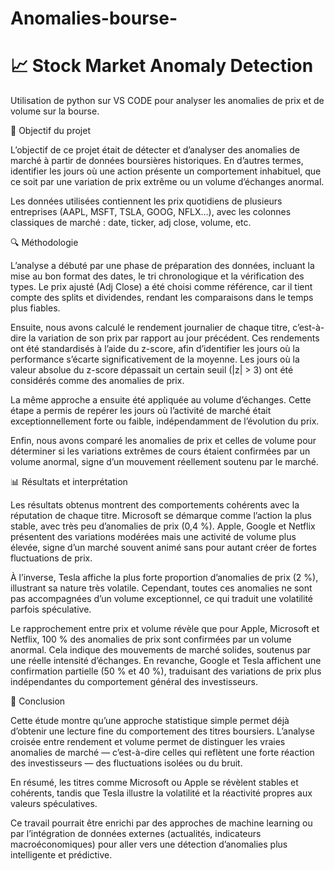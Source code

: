 # Anomalies-bourse-

# 📈 Stock Market Anomaly Detection

Utilisation de python sur VS CODE pour analyser les anomalies de prix et de volume sur la bourse.

🎯 Objectif du projet

L’objectif de ce projet était de détecter et d’analyser des anomalies de marché à partir de données boursières historiques. En d’autres termes, identifier les jours où une action présente un comportement inhabituel, que ce soit par une variation de prix extrême ou un volume d’échanges anormal.

Les données utilisées contiennent les prix quotidiens de plusieurs entreprises (AAPL, MSFT, TSLA, GOOG, NFLX…), avec les colonnes classiques de marché : date, ticker, adj close, volume, etc.

🔍 Méthodologie

L’analyse a débuté par une phase de préparation des données, incluant la mise au bon format des dates, le tri chronologique et la vérification des types. Le prix ajusté (Adj Close) a été choisi comme référence, car il tient compte des splits et dividendes, rendant les comparaisons dans le temps plus fiables.

Ensuite, nous avons calculé le rendement journalier de chaque titre, c’est-à-dire la variation de son prix par rapport au jour précédent. Ces rendements ont été standardisés à l’aide du z-score, afin d’identifier les jours où la performance s’écarte significativement de la moyenne. Les jours où la valeur absolue du z-score dépassait un certain seuil (|z| > 3) ont été considérés comme des anomalies de prix.

La même approche a ensuite été appliquée au volume d’échanges. Cette étape a permis de repérer les jours où l’activité de marché était exceptionnellement forte ou faible, indépendamment de l’évolution du prix.

Enfin, nous avons comparé les anomalies de prix et celles de volume pour déterminer si les variations extrêmes de cours étaient confirmées par un volume anormal, signe d’un mouvement réellement soutenu par le marché.

📊 Résultats et interprétation

Les résultats obtenus montrent des comportements cohérents avec la réputation de chaque titre. Microsoft se démarque comme l’action la plus stable, avec très peu d’anomalies de prix (0,4 %). Apple, Google et Netflix présentent des variations modérées mais une activité de volume plus élevée, signe d’un marché souvent animé sans pour autant créer de fortes fluctuations de prix.

À l’inverse, Tesla affiche la plus forte proportion d’anomalies de prix (2 %), illustrant sa nature très volatile. Cependant, toutes ces anomalies ne sont pas accompagnées d’un volume exceptionnel, ce qui traduit une volatilité parfois spéculative.

Le rapprochement entre prix et volume révèle que pour Apple, Microsoft et Netflix, 100 % des anomalies de prix sont confirmées par un volume anormal. Cela indique des mouvements de marché solides, soutenus par une réelle intensité d’échanges. En revanche, Google et Tesla affichent une confirmation partielle (50 % et 40 %), traduisant des variations de prix plus indépendantes du comportement général des investisseurs.

🧠 Conclusion

Cette étude montre qu’une approche statistique simple permet déjà d’obtenir une lecture fine du comportement des titres boursiers. L’analyse croisée entre rendement et volume permet de distinguer les vraies anomalies de marché — c’est-à-dire celles qui reflètent une forte réaction des investisseurs — des fluctuations isolées ou du bruit.

En résumé, les titres comme Microsoft ou Apple se révèlent stables et cohérents, tandis que Tesla illustre la volatilité et la réactivité propres aux valeurs spéculatives.

Ce travail pourrait être enrichi par des approches de machine learning ou par l’intégration de données externes (actualités, indicateurs macroéconomiques) pour aller vers une détection d’anomalies plus intelligente et prédictive.
